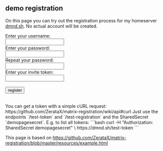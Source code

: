 ## demo registration

On this page you can try out the registration process for my homeserver [dmnd.sh](https://dmnd.sh).
No actual account will be created.


<form action="https://dmnd.sh/test-register" method="post">
  <label for="username"> Enter your username:</label><br>
  <input id="username" name="username" type="text" required pattern="^@?[a-zA-Z_\-=\.\/0-9]+(:dmnd\.sh)?$" required minlength="1" maxlength="200">
  <br>
  <label for="password">Enter your password:</label><br>
  <input id="password" name="password" type="password" required minlength="8" maxlength="128">
  <br>
  <label for="confirm_password">Repeat your password:</label><br>
  <input id="confirm_password" name="confirm" type="password" required>
  <br>
  <label for="token">Enter your invite token:</label><br>
  <input id="token" name="token" type="text" required pattern="^([A-Z][a-z]+)+$">
  <br><br>
  <input id="register" type="submit" value="register">
</form>
<br>
You can get a token with a simple cURL request: https://github.com/ZerataX/matrix-registration/wiki/api#curl
Just use the endpoints `/test-token` and `/test-registration` and the SharedSecret `demopagesecret`.
E.g. to list all tokens:
```bash
curl -H "Authorization: SharedSecret demopagesecret" \
     https://dmnd.sh/test-token
```

This page is based on https://github.com/ZerataX/matrix-registration/blob/master/resources/example.html

 <script src="demo.js"></script>
